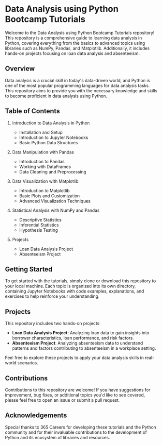 # Data Analysis using Python Bootcamp Tutorials

Welcome to the Data Analysis using Python Bootcamp Tutorials repository! This repository is a comprehensive guide to learning data analysis in Python, covering everything from the basics to advanced topics using libraries such as NumPy, Pandas, and Matplotlib. Additionally, it includes hands-on projects focusing on loan data analysis and absenteeism.

## Overview

Data analysis is a crucial skill in today's data-driven world, and Python is one of the most popular programming languages for data analysis tasks. This repository aims to provide you with the necessary knowledge and skills to become proficient in data analysis using Python.

## Table of Contents

1. Introduction to Data Analysis in Python
   - Installation and Setup
   - Introduction to Jupyter Notebooks
   - Basic Python Data Structures
   
2. Data Manipulation with Pandas
   - Introduction to Pandas
   - Working with DataFrames
   - Data Cleaning and Preprocessing
   
3. Data Visualization with Matplotlib
   - Introduction to Matplotlib
   - Basic Plots and Customization
   - Advanced Visualization Techniques
   
4. Statistical Analysis with NumPy and Pandas
   - Descriptive Statistics
   - Inferential Statistics
   - Hypothesis Testing
   
5. Projects
   - Loan Data Analysis Project
   - Absenteeism Project

## Getting Started

To get started with the tutorials, simply clone or download this repository to your local machine. Each topic is organized into its own directory, containing Jupyter Notebooks with code examples, explanations, and exercises to help reinforce your understanding.

## Projects

This repository includes two hands-on projects:
- **Loan Data Analysis Project**: Analyzing loan data to gain insights into borrower characteristics, loan performance, and risk factors.
- **Absenteeism Project**: Analyzing absenteeism data to understand patterns and factors contributing to absenteeism in a workplace setting.

Feel free to explore these projects to apply your data analysis skills in real-world scenarios.

## Contributions

Contributions to this repository are welcome! If you have suggestions for improvement, bug fixes, or additional topics you'd like to see covered, please feel free to open an issue or submit a pull request.

## Acknowledgements

Special thanks to 365 Careers for developing these tutorials and the Python community and for their invaluable contributions to the development of Python and its ecosystem of libraries and resources.

